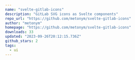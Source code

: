 ```yaml
---
name: "svelte-gitlab-icons"
description: "GitLab SVG icons as Svelte components"
repo_url: "https://github.com/metonym/svelte-gitlab-icons"
author: "metonym"
homepage: "https://github.com/metonym/svelte-gitlab-icons"
downloads: 33
updated: "2023-09-26T20:12:15.736Z"
github_stars: 2
tags: 
  - ui
---
```

